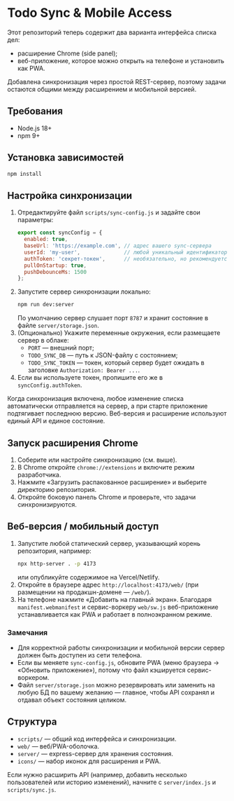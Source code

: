 # Todo Sync & Mobile Access

Этот репозиторий теперь содержит два варианта интерфейса списка дел:
- расширение Chrome (side panel);
- веб-приложение, которое можно открыть на телефоне и установить как PWA.

Добавлена синхронизация через простой REST-сервер, поэтому задачи остаются общими между расширением и мобильной версией.

## Требования
- Node.js 18+
- npm 9+

## Установка зависимостей
```bash
npm install
```

## Настройка синхронизации
1. Отредактируйте файл `scripts/sync-config.js` и задайте свои параметры:
   ```js
   export const syncConfig = {
     enabled: true,
     baseUrl: 'https://example.com', // адрес вашего sync-сервера
     userId: 'my-user',              // любой уникальный идентификатор
     authToken: 'секрет-токен',      // необязательно, но рекомендуется
     pullOnStartup: true,
     pushDebounceMs: 1500
   };
   ```
2. Запустите сервер синхронизации локально:
   ```bash
   npm run dev:server
   ```
   По умолчанию сервер слушает порт `8787` и хранит состояние в файле `server/storage.json`.
3. (Опционально) Укажите переменные окружения, если размещаете сервер в облаке:
   - `PORT` — внешний порт;
   - `TODO_SYNC_DB` — путь к JSON-файлу с состоянием;
   - `TODO_SYNC_TOKEN` — токен, который сервер будет ожидать в заголовке `Authorization: Bearer ...`.
4. Если вы используете токен, пропишите его же в `syncConfig.authToken`.

Когда синхронизация включена, любое изменение списка автоматически отправляется на сервер, а при старте приложение подтягивает последнюю версию. Веб-версия и расширение используют единый API и единое состояние.

## Запуск расширения Chrome
1. Соберите или настройте синхронизацию (см. выше).
2. В Chrome откройте `chrome://extensions` и включите режим разработчика.
3. Нажмите «Загрузить распакованное расширение» и выберите директорию репозитория.
4. Откройте боковую панель Chrome и проверьте, что задачи синхронизируются.

## Веб-версия / мобильный доступ
1. Запустите любой статический сервер, указывающий корень репозитория, например:
   ```bash
   npx http-server . -p 4173
   ```
   или опубликуйте содержимое на Vercel/Netlify.
2. Откройте в браузере адрес `http://localhost:4173/web/` (при размещении на продакшн-домене — `/web/`).
3. На телефоне нажмите «Добавить на главный экран». Благодаря `manifest.webmanifest` и сервис-воркеру `web/sw.js` веб-приложение устанавливается как PWA и работает в полноэкранном режиме.

### Замечания
- Для корректной работы синхронизации и мобильной версии сервер должен быть доступен из сети телефона.
- Если вы меняете `sync-config.js`, обновите PWA (меню браузера → «Обновить приложение»), потому что файл кэшируется сервис-воркером.
- Файл `server/storage.json` можно резервировать или заменить на любую БД по вашему желанию — главное, чтобы API сохранял и отдавал объект состояния целиком.

## Структура
- `scripts/` — общий код интерфейса и синхронизации.
- `web/` — веб/PWA-оболочка.
- `server/` — express-сервер для хранения состояния.
- `icons/` — набор иконок для расширения и PWA.

Если нужно расширить API (например, добавить несколько пользователей или историю изменений), начните с `server/index.js` и `scripts/sync.js`.
